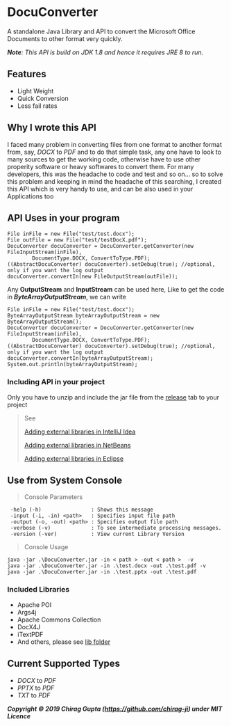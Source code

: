 # DocuConverter

A standalone Java Library and API to convert the Microsoft Office Documents to other format very quickly.

***Note**:   This API is build on JDK 1.8 and hence it requires JRE 8 to run.*

## Features
- Light Weight
- Quick Conversion
- Less fail rates


## Why I wrote this API
I faced many problem in converting files from one format to another format from, say, *DOCX* to *PDF* and to do that simple task, any one have to look to many sources to get the working code, otherwise have to use other properity software or heavy softwares to convert them. For many developers, this was the headache to code and test and so on... so to solve this problem and keeping in mind the headache of this searching, I created this API which is very handy  to use, and can be also used in your Applications too


## API Uses in your program

    File inFile = new File("test/test.docx");
    File outFile = new File("test/testDocX.pdf");
    DocuConverter docuConverter = DocuConverter.getConverter(new FileInputStream(inFile),
            DocumentType.DOCX, ConvertToType.PDF);
    ((AbstractDocuConverter) docuConverter).setDebug(true); //optional, only if you want the log output
    docuConverter.convertIn(new FileOutputStream(outFile));

Any **OutputStream** and **InputStream** can be used here,
Like to get the code in ***ByteArrayOutputStream***, we can write

    File inFile = new File("test/test.docx");
    ByteArrayOutputStream byteArrayOutputStream = new ByteArrayOutputStream();
    DocuConverter docuConverter = DocuConverter.getConverter(new FileInputStream(inFile),
            DocumentType.DOCX, ConvertToType.PDF);
    ((AbstractDocuConverter) docuConverter).setDebug(true); //optional, only if you want the log output
    docuConverter.convertIn(byteArrayOutputStream);
    System.out.println(byteArrayOutputStream);

 ### Including API in your project
 Only you have to unzip and include the jar file from the [release](https://github.com/chirag-ji/DocuConverter/releases) tab to your project
> See
>
> [Adding external libraries in IntelliJ Idea](https://stackoverflow.com/questions/1051640/correct-way-to-add-external-jars-lib-jar-to-an-intellij-idea-project/#answer-1051705)
>
> [Adding external libraries in NetBeans](https://stackoverflow.com/questions/4879903/how-to-add-a-jar-in-netbeans/#answer-4879952)
>
> [Adding external libraries in Eclipse](https://stackoverflow.com/questions/3280353/how-to-import-a-jar-in-eclipse/#answer-3280384)


## Use from System Console
> Console Parameters

     -help (-h)                : Shows this message
     -input (-i, -in) <path>   : Specifies input file path
     -output (-o, -out) <path> : Specifies output file path
     -verbose (-v)             : To see intermediate processing messages.
     -version (-ver)           : View current Library Version

> Console Usage

    java -jar .\DocuConverter.jar -in < path > -out < path >  -v
    java -jar .\DocuConverter.jar -in .\test.docx -out .\test.pdf -v
    java -jar .\DocuConverter.jar -in .\test.pptx -out .\test.pdf


### Included Libraries
-  Apache POI
- Args4j
- Apache Commons Collection
- DocX4J
- iTextPDF
- And others, please see [lib folder](https://github.com/chirag-ji/DocuConverter/tree/master/lib)

## Current Supported Types
- *DOCX* to *PDF*
- *PPTX* to *PDF*
- *TXT* to *PDF*

***Copyright © 2019 Chirag Gupta (https://github.com/chirag-ji) under MIT Licence***
